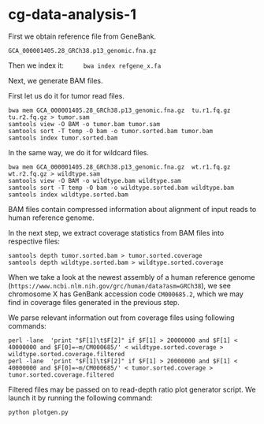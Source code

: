 # cg-data-analysis-1

First we obtain reference file from GeneBank.

`GCA_000001405.28_GRCh38.p13_genomic.fna.gz`

Then we index it:
  `  	bwa index refgene_x.fa`

Next, we generate BAM files.

First let us do it for tumor read files.

    bwa mem GCA_000001405.28_GRCh38.p13_genomic.fna.gz  tu.r1.fq.gz tu.r2.fq.gz > tumor.sam
    samtools view -O BAM -o tumor.bam tumor.sam
    samtools sort -T temp -O bam -o tumor.sorted.bam tumor.bam
    samtools index tumor.sorted.bam

In the same way, we do it for wildcard files.

    bwa mem GCA_000001405.28_GRCh38.p13_genomic.fna.gz  wt.r1.fq.gz wt.r2.fq.gz > wildtype.sam
    samtools view -O BAM -o wildtype.bam wildtype.sam
    samtools sort -T temp -O bam -o wildtype.sorted.bam wildtype.bam
    samtools index wildtype.sorted.bam
    
BAM files contain compressed information about alignment of input reads
to human reference genome. 

In the next step, we extract coverage statistics from BAM files into 
respective files:

    samtools depth tumor.sorted.bam > tumor.sorted.coverage
    samtools depth wildtype.sorted.bam > wildtype.sorted.coverage

When we take a look at the newest assembly of a human reference genome
(`https://www.ncbi.nlm.nih.gov/grc/human/data?asm=GRCh38`),
we see chromosome X has GenBank accession code `CM000685.2`, which we may find
in coverage files generated in the previous step.

We parse relevant information out from coverage files using following commands:

    perl -lane  'print "$F[1]\t$F[2]" if $F[1] > 20000000 and $F[1] < 40000000 and $F[0]=~m/CM000685/' < wildtype.sorted.coverage > wildtype.sorted.coverage.filtered
    perl -lane  'print "$F[1]\t$F[2]" if $F[1] > 20000000 and $F[1] < 40000000 and $F[0]=~m/CM000685/' < tumor.sorted.coverage > tumor.sorted.coverage.filtered

Filtered files may be passed on to read-depth ratio plot generator script.
We launch it by running the following command:

    python plotgen.py

    
    
